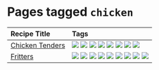 # Pages tagged `chicken`

|Recipe Title|Tags
|:---|:---|
|[Chicken Tenders](../recipes/chickentenders.md)|[![](https://img.shields.io/badge/tag-airfryer-f53bfe)](../tags/airfryer.md) [![](https://img.shields.io/badge/tag-amazing-8ce73b)](../tags/amazing.md) [![](https://img.shields.io/badge/tag-battered-da139a)](../tags/battered.md) [![](https://img.shields.io/badge/tag-chicken-ab4f55)](../tags/chicken.md) [![](https://img.shields.io/badge/tag-crumbed-c02c21)](../tags/crumbed.md) [![](https://img.shields.io/badge/tag-messy-4d8aaa)](../tags/messy.md) [![](https://img.shields.io/badge/tag-mine-2b6571)](../tags/mine.md) [![](https://img.shields.io/badge/tag-sides-acaf3f)](../tags/sides.md)|
|[Fritters](../recipes/fritters.md)|[![](https://img.shields.io/badge/tag-chicken-ab4f55)](../tags/chicken.md) [![](https://img.shields.io/badge/tag-dairy-208450)](../tags/dairy.md) [![](https://img.shields.io/badge/tag-dinner-91514)](../tags/dinner.md) [![](https://img.shields.io/badge/tag-family-d82abc)](../tags/family.md) [![](https://img.shields.io/badge/tag-fried-cb29b)](../tags/fried.md) [![](https://img.shields.io/badge/tag-ham-708555)](../tags/ham.md) [![](https://img.shields.io/badge/tag-lamb-dc62b7)](../tags/lamb.md) [![](https://img.shields.io/badge/tag-leftovers-3a20e)](../tags/leftovers.md) [![](https://img.shields.io/badge/tag-vegetables-e7673c)](../tags/vegetables.md)|